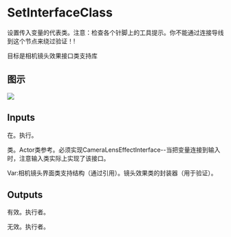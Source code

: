 # SetInterfaceClass

设置传入变量的代表类。注意：检查各个针脚上的工具提示。你不能通过连接导线到这个节点来绕过验证！!

目标是相机镜头效果接口类支持库

## 图示

![]($-20221218-19403660.png)

## Inputs

在。执行。

类。Actor类参考。必须实现CameraLensEffectInterface--当把变量连接到输入时，注意输入类实际上实现了该接口。

Var:相机镜头界面类支持结构（通过引用）。镜头效果类的封装器（用于验证）。

## Outputs

有效。执行者。

无效。执行者。
